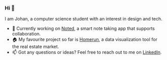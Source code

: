 ### Hi 👋
I am Johan, a computer science student with an interest in design and tech. 
- 📝 Currently working on [Noted](https://github.com/johan-akerman/Noted), a smart note taking app that supports collaboration.
- 🏠 My favourite project so far is [Homerun](https://github.com/johan-akerman/homerun), a data visualization tool for the real estate market.
- 📫 Got any questions or ideas? Feel free to reach out to me on [LinkedIn](https://www.linkedin.com/in/johan-akerman/).
